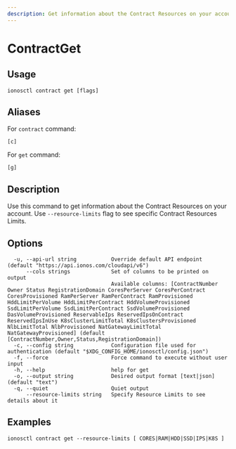 ```yaml
---
description: Get information about the Contract Resources on your account
---
```


# ContractGet

## Usage

```text
ionosctl contract get [flags]
```

## Aliases

For `contract` command:

```text
[c]
```

For `get` command:

```text
[g]
```

## Description

Use this command to get information about the Contract Resources on your account. Use `--resource-limits` flag to see specific Contract Resources Limits.

## Options

```text
  -u, --api-url string           Override default API endpoint (default "https://api.ionos.com/cloudapi/v6")
      --cols strings             Set of columns to be printed on output 
                                 Available columns: [ContractNumber Owner Status RegistrationDomain CoresPerServer CoresPerContract CoresProvisioned RamPerServer RamPerContract RamProvisioned HddLimitPerVolume HddLimitPerContract HddVolumeProvisioned SsdLimitPerVolume SsdLimitPerContract SsdVolumeProvisioned DasVolumeProvisioned ReservableIps ReservedIpsOnContract ReservedIpsInUse K8sClusterLimitTotal K8sClustersProvisioned NlbLimitTotal NlbProvisioned NatGatewayLimitTotal NatGatewayProvisioned] (default [ContractNumber,Owner,Status,RegistrationDomain])
  -c, --config string            Configuration file used for authentication (default "$XDG_CONFIG_HOME/ionosctl/config.json")
  -f, --force                    Force command to execute without user input
  -h, --help                     help for get
  -o, --output string            Desired output format [text|json] (default "text")
  -q, --quiet                    Quiet output
      --resource-limits string   Specify Resource Limits to see details about it
```

## Examples

```text
ionosctl contract get --resource-limits [ CORES|RAM|HDD|SSD|IPS|K8S ]
```

